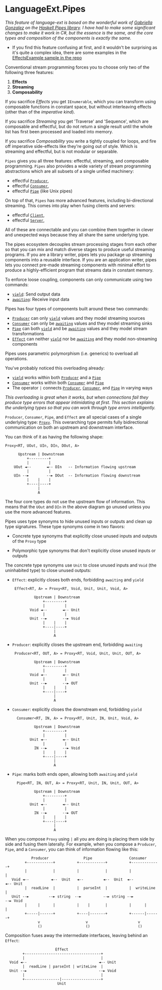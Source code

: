 # LanguageExt.Pipes

_This feature of language-ext is based on the wonderful work of
[Gabriella Gonzalez](https://twitter.com/GabriellaG439) on the [Haskell Pipes
library](https://hackage.haskell.org/package/pipes-4.3.16/docs/Pipes.html).  I have
had to make some significant changes to make it work in C#, but the essence is the
same, and the core types and composition of the components is exactly the same._

* If you find this feature confusing at first, and it wouldn't be surprising as
  it's quite a complex idea, there are some examples in the [EffectsExample sample in the repo](https://github.com/louthy/language-ext/blob/main/Samples/EffectsExamples/Examples/TextFileChunkStreamExample.cs)

Conventional stream programming forces you to choose only two of the
following three features:

1. **Effects**
2. **Streaming**
3. **Composability**

If you sacrifice _Effects_ you get `IEnumerable`, which you
can transform using composable functions in constant space, but without
interleaving effects (other than of the _imperative kind_).

If you sacrifice _Streaming_ you get 'Traverse' and  'Sequence', which are
composable and effectful, but do not return a single result until the whole
list has first been processed and loaded into memory.

If you sacrifice _Composability_ you write a tightly coupled for loops,
and fire off imperative side-effects like they're going out of style.  Which
is streaming and effectful, but is not modular or separable.

`Pipes` gives you all three features: effectful, streaming, and composable
programming.  `Pipes` also provides a wide variety of stream programming
abstractions which are all subsets of a single unified machinery:

* effectful [`Producer`](Producer),
* effectful [`Consumer`](Consumer),
* effectful [`Pipe`](Pipe) (like Unix pipes)

On top of that, `Pipes` has more advanced features, including bi-directional
streaming.  This comes into play when fusing clients and servers:

* effectful [`Client`](Client),
* effectful [`Server`](Server),

All of these are connectable and you can combine them together in clever and
unexpected ways because they all share the same underlying type.

The pipes ecosystem decouples stream processing stages from each other so
that you can mix and match diverse stages to produce useful streaming
programs.  If you are a library writer, pipes lets you package up streaming
components into a reusable interface.  If you are an application writer,
pipes lets you connect pre-made streaming components with minimal effort to
produce a highly-efficient program that streams data in constant memory.

To enforce loose coupling, components can only communicate using two commands:

* [`yield`](#Proxy_0_yield_1): Send output data
* [`awaiting`](#Proxy_0_awaiting_1): Receive input data

Pipes has four types of components built around these two commands:

* [`Producer`](Producer) can only [`yield`](#Proxy_0_yield_1) values and they model streaming sources
* [`Consumer`](Consumer) can only be [`awaiting`](#Proxy_0_awaiting_1) values and they model streaming sinks
* [`Pipe`](Pipe) can both [`yield`](#Proxy_0_yield_1) and be [`awaiting`](#Proxy_0_awaiting_1) values and they model stream transformations
* [`Effect`](Effect) can neither [`yield`](#Proxy_0_yield_1) nor be [`awaiting`](#Proxy_0_awaiting_1) and they model non-streaming components

Pipes uses parametric polymorphism (i.e. generics) to overload all operations.

You've probably noticed this overloading already:

* [`yield`](#Proxy_0_yield_1) works within both [`Producer`](Producer) and a [`Pipe`](Pipe)
* [`Consumer`](Consumer) works within both [`Consumer`](Consumer) and [`Pipe`](Pipe)
* The operator `|` connects [`Producer`](Producer), [`Consumer`](Consumer), and [`Pipe`](Pipe) in varying ways

_This overloading is great when it works, but when connections fail they
produce type errors that appear intimidating at first.  This section
explains the underlying types so that you can work through type errors
intelligently._

`Producer`, `Consumer`, `Pipe`, and `Effect` are all special cases of a
single underlying type: [`Proxy`](#LanguageExt.Pipes_0_Proxy_6).  This overarching type permits fully
bidirectional communication on both an upstream and downstream interface.

You can think of it as having the following shape:

    Proxy<RT, UOut, UIn, DIn, DOut, A>

          Upstream | Downstream
              +---------+
              |         |
        UOut ◄--       ◄-- DIn   -- Information flowing upstream
              |         |
        UIn --►        --► DOut  -- Information flowing downstream
              |    |    |
              +----|----+
                   |
                   A

The four core types do not use the upstream flow of information.  This means
that the `UOut` and `DIn` in the above diagram go unused unless you use the
more advanced features.

Pipes uses type synonyms to hide unused inputs or outputs and clean up
type signatures.  These type synonyms come in two flavors:

* Concrete type synonyms that explicitly close unused inputs and outputs of
  the `Proxy` type

* Polymorphic type synonyms that don't explicitly close unused inputs or
  outputs

The concrete type synonyms use `Unit` to close unused inputs and `Void` (the
uninhabited type) to close unused outputs:

* `Effect`: explicitly closes both ends, forbidding `awaiting` and `yield`

       Effect<RT, A> = Proxy<RT, Void, Unit, Unit, Void, A>
        
                Upstream | Downstream
                    +---------+
                    |         |
              Void ◄--       ◄-- Unit
                    |         |
              Unit --►       --► Void
                    |    |    |
                    +----|----+
                         |
                         A

* `Producer`: explicitly closes the upstream end, forbidding `awaiting`

       Producer<RT, OUT, A> = Proxy<RT, Void, Unit, Unit, OUT, A>
        
                Upstream | Downstream
                    +---------+
                    |         |
              Void ◄--       ◄-- Unit
                    |         |
              Unit --►       --► OUT
                    |    |    |
                    +----|----+
                         |
                         A

* `Consumer`: explicitly closes the downstream end, forbidding `yield`

        Consumer<RT, IN, A> = Proxy<RT, Unit, IN, Unit, Void, A>
       
                Upstream | Downstream
                    +---------+
                    |         |
              Unit ◄--       ◄-- Unit
                    |         |
                IN --►       --► Void
                    |    |    |
                    +----|----+
                         |
                         A

* `Pipe`: marks both ends open, allowing both `awaiting` and `yield`

        Pipe<RT, IN, OUT, A> = Proxy<RT, Unit, IN, Unit, OUT, A>
         
                Upstream | Downstream
                    +---------+
                    |         |
              Unit ◄--       ◄-- Unit
                    |         |
                IN --►       --► OUT
                    |    |    |
                    +----|----+
                         |
                         A

When you compose `Proxy` using `|` all you are doing is placing them
side by side and fusing them laterally.  For example, when you compose a
`Producer`, `Pipe`, and a `Consumer`, you can think of information flowing
like this:

                Producer                Pipe                 Consumer
             +------------+          +------------+          +-------------+
             |            |          |            |          |             |
       Void ◄--          ◄--  Unit   ◄--         ◄--  Unit  ◄--           ◄-- Unit
             |  readLine  |          |  parseInt  |          |  writeLine  |
       Unit --►         --► string  --►          --► string --►           --► Void
             |     |      |          |    |       |          |      |      |
             +-----|------+          +----|-------+          +------|------+
                   v                     v                       v
                   ()                    ()                      ()

Composition fuses away the intermediate interfaces, leaving behind an `Effect`:

                           Effect
            +-----------------------------------+
            |                                   |
      Void ◄--                                 ◄-- Unit
            |  readLine | parseInt | writeLine  |
      Unit --►                                 --► Void
            |                                   |
            +----------------|------------------+
                            Unit
